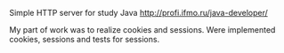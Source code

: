 Simple HTTP server for study Java http://profi.ifmo.ru/java-developer/

My part of work was to realize cookies and sessions. Were implemented cookies, sessions and tests for sessions.
